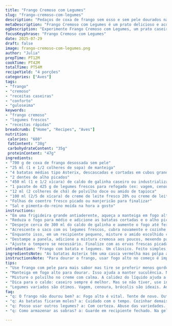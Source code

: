 ```yaml
---
title: "Frango Cremoso com Legumes"
slug: "frango-cremoso-com-legumes"
description: "Pedaços de coxa de frango sem osso e sem pele dourados na manteiga, cozidos com batatas Yukon Gold cortadas em cubos grandes e alho picado. Vegetais frescos variados adicionados para um toque de cor e textura, tudo cozido em caldo temperado. Finalizado com um molho cremoso feito com creme de leite e amido de milho para consistência aveludada. Sal e pimenta a gosto, com ervas frescas para decorar. Versão levemente modificada para menor tempo e ingredientes trocados, mantendo sabor caseiro e textura confortável."
metaDescription: "Frango Cremoso com Legumes é um prato delicioso e aconchegante. Repleto de sabores que aquece o coração em qualquer dia."
ogDescription: "Experimente Frango Cremoso com Legumes, um prato caseiro e cheio de sabor. A combinação perfeita para dias corridos e frios."
focusKeyphrase: "Frango Cremoso com Legumes"
date: 2025-07-29
draft: false
image: frango-cremoso-com-legumes.png
author: "Julia"
prepTime: PT12M
cookTime: PT42M
totalTime: PT54M
recipeYield: "4 porções"
categories: ["Aves"]
tags:
- "frango"
- "cremoso"
- "receitas caseiras"
- "conforto"
- "guloseima"
keywords:
- "frango cremoso"
- "legumes frescos"
- "receitas rápidas"
breadcrumb: ["Home", "Recipes", "Aves"]
nutrition: 
 calories: "680"
 fatContent: "38g"
 carbohydrateContent: "35g"
 proteinContent: "47g"
ingredients:
- "700 g de coxa de frango desossada sem pele"
- "25 ml (1 e 1/2 colheres de sopa) de manteiga"
- "4 batatas médias tipo Asterix, descascadas e cortadas em cubos grandes"
- "2 dentes de alho picados"
- "450 ml (1 e 1/2 xícara) de caldo de galinha caseiro ou industrializado"
- "1 pacote de 425 g de legumes frescos para refogado (ex: vagem, cenoura, ervilha)"
- "12 ml (2 colheres de chá) de polvilho doce ou amido de tapioca"
- "100 ml (2/5 de xícara) de creme de leite fresco 20% ou creme de leite de coco para versão sem lactose"
- "Folhas de coentro fresco picado ou manjericão para finalizar"
- "Sal e pimenta-do-reino moída na hora a gosto"
instructions:
- "Em uma frigideira grande antiaderente, aqueça a manteiga em fogo alto. Coloque o frango e sele até dourar ambos os lados, aproximadamente 8 a 10 minutos. Reserve."
- "Reduza o fogo para médio e adicione as batatas cortadas e o alho picado. Refogue por cerca de 6 minutos, mexendo para não grudar e para ganhar leve dourado. Tempere com sal e pimenta."
- "Despeje cerca de 300 ml do caldo de galinha e aumente o fogo até ferver. Abaixe o fogo, tampe parcialmente e cozinhe por cerca de 17 minutos ou até que as batatas estejam macias."
- "Acrescente o saco com os legumes frescos, cubra novamente e cozinhe por mais 6 a 8 minutos até os legumes amaciarem."
- "Enquanto isso, em um recipiente pequeno, misture o amido escolhido com o creme de leite e o restante do caldo, mexendo até dissolver completamente e sem grumos."
- "Destampe a panela, adicione a mistura cremosa aos poucos, mexendo para incorporar e deixar o molho engrossar. Continue cozinhando por 4 minutos ou até obter uma textura aveludada."
- "Ajuste o tempero se necessário. Finalize com as ervas frescas picadas e sirva em pratos fundos."
introduction: "Frango com batata e legumes. Um clássico. Feito simples, sem frescura. Saí do lugar comum trocando tipo de batata e legumes frescos do mercado. Usei polvilho doce ao invés de amido de milho para uma textura diferente. Creme de leite tradicional ou versão vegetal, depende do gosto e restrição. O dourado do frango na manteiga é fundamental. Depois a batata absorve todo o sabor. Os legumes entram depois, para ficarem crocantes e coloridos - nem cozidos demais, nem crus. A mistura do caldo com o creme e amido traz cremosidade, liga tudo. Um prato para dias em que o tempo é curto, mas a vontade de comer algo aconchegante é grande. A erva fresca dá o último toque, o cheiro no prato enquanto serve é um convite. Pode adaptar, trocar legumes, usar outro tipo de batata, trocar os temperos conforme sua despensa. É versátil."
ingredientsNote: "As batatas Asterix têm uma casca vermelha mas polpa amarela, diferente da Yukon Gold que é amarela por completo, dando uma textura distinta. A manteiga serve para selar e saborizar, pode ser substituída por azeite para versão menos calórica. O polvilho doce ou tapioca substituem o amido de milho na função de engrossar o caldo, mudando sutilmente a textura do molho final. O creme de leite tradicional dá cremosidade e sabor delicado, mas o creme de leite de coco pode ser usado para quem tem restrições sem lactose, mudando o sabor para algo mais exótico. Os legumes frescos são essenciais para o frescor — pode variar no mercado, indo do mix de vagem, cenoura e ervilha a abobrinha ralada ou brócolis picado, conforme a estação. Alho traz aroma, mas pode ser aumentado para quem gostar mais forte. Coentro ou manjericão fresco são para acabar, perfume e cor na apresentação. Sal e pimenta são básicos, ajuste conforme seu paladar."
instructionsNote: "Para dourar o frango, usar fogo alto no começo é importante para criar aquela crosta que segura os sucos dentro, depois abaixar para cozinhar por dentro. A batata entra logo depois para cozinhar junto no caldo e absorver sabor. Mexer bastante evita que grudam no fundo. Cobrir com tampa soltando vapor para cozinhar as batatas e legumes com calor úmido. O segredo do molho é a mistura do creme com o amido dissolvido antes de adicionar — isso evita grumos e garante um molho lisinho. Adicionar aos poucos, mexendo sem parar para incorporar e engrossar sem formar bolotas. O tempo final de cozimento da mistura é curto, 3 a 4 minutos já cria uma textura consistente mas leve, sem endurecer. Neste momento, provar e acertar sal e pimenta. A finalização com ervas frescas é para contraste de cor e aroma, deve ser feito sempre na hora de servir para melhor resultado. Servir em pratos fundos para aproveitar o caldo cremoso. Pode acompanhar com pão rústico para molhar ou uma saladinha leve."
tips:
- "Use frango com pele para mais sabor mas tire se preferir menos gorduroso. Se não tiver batatas Asterix, use outras. Atenção no tamanho dos cubos."
- "Manteiga em fogo alto para dourar. Isso ajuda a manter suculência. Não pule a parte de refogar o alho. É essencial para o sabor."
- "Misture o polvilho no creme com calma. A calidez do líquido ajuda a dissolver. Isso garante que o molho fique sem grumos. Sem bolotas é essencial."
- "Dica para o caldo: caseiro sempre é melhor. Mas se não tiver, use industrializado. Provando sempre. Ajuste sal e pimenta. Volte a ferver se necessário."
- "Legumes variados são ótimos. Vagem, cenoura, brócolis são ideais. Adicione sempre depois do frango e batata. Não deixe cozinhar demais, crocância é essencial."
faq:
- "q: O frango não dourou bem? a: Fogo alto é vital. Tente de novo. Outra dica, retire o frango e deixe na grelha enquanto cozinha o restante."
- "q: As batatas ficaram moles? a: Cuidado com o tempo. Cozinhar demais tira textura. Se precisar, ajuste o vapor e fogo durante o cozimento."
- "q: Posso usar outros legumes? a: Com certeza. Abuse das variedades. Abobrinha e pimentão funcionam. Sempre respeitando o tempo de cozimento. O importante é manter a crocância."
- "q: Como armazenar as sobras? a: Guarde em recipiente fechado. Na geladeira, dura até 3 dias. Para aquecer, micro-ondas ou panela. Não esqueça de adicionar um pouco de caldo."

---
```

